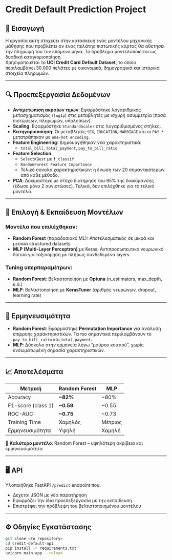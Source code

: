 # Credit Default Prediction Project

## 📌 Εισαγωγή

Η εργασία αυτή στοχεύει στην κατασκευή ενός μοντέλου μηχανικής μάθησης που προβλέπει αν ένας πελάτης πιστωτικής κάρτας θα αθετήσει την πληρωμή του τον επόμενο μήνα. Το πρόβλημα μοντελοποιείται ως δυαδική κατηγοριοποίηση.  
Χρησιμοποιείται το **UCI Credit Card Default Dataset**, το οποίο περιλαμβάνει 30.000 πελάτες με οικονομικά, δημογραφικά και ιστορικά στοιχεία πληρωμών.

---

## 🔍 Προεπεξεργασία Δεδομένων

- **Αντιμετώπιση ακραίων τιμών**: Εφαρμόστηκε λογαριθμικός μετασχηματισμός (`log1p`) στις μεταβλητές με ισχυρή ασυμμετρία (ποσά πιστώσεων, πληρωμών, υπολοίπων).
- **Scaling**: Εφαρμόστηκε `StandardScaler` στις λογαριθμισμένες στήλες.
- **Κατηγοριοποίηση**: Οι μεταβλητές `SEX`, `EDUCATION`, `MARRIAGE` και οι `PAY_*` μετατράπηκαν με `one-hot encoding`.
- **Feature Engineering**: Δημιουργήθηκαν νέα χαρακτηριστικά:
  - `total_bill`, `total_payment`, `pay_to_bill_ratio`
- **Feature Selection**:
  - `SelectKBest` με `f_classif`
  - `RandomForest Feature Importance`
  - Τελικό σύνολο χαρακτηριστικών: η ένωση των 20 σημαντικότερων από κάθε μέθοδο.
- **PCA**: Δοκιμάστηκε με στόχο διατήρηση του 95% της διακύμανσης (έδωσε μόνο 2 συνιστώσες). Τελικά, δεν επιλέχθηκε για το τελικό μοντέλο.

---

## 🤖 Επιλογή & Εκπαίδευση Μοντέλων

### Μοντέλα που επιλέχθηκαν:
- **Random Forest** (παραδοσιακό ML): Αποτελεσματικός σε μικρά και μεσαία structured datasets.
- **MLP (Multi-Layer Perceptron)** με Keras: Αντιπροσωπευτικό νευρωνικό δίκτυο για ταξινόμηση με πλήρως συνδεδεμένα layers.

### Tuning υπερπαραμέτρων:
- **Random Forest**: Βελτιστοποίηση με **Optuna** (n_estimators, max_depth, κ.ά.)
- **MLP**: Βελτιστοποίηση με **KerasTuner** (αριθμός νευρώνων, dropout, learning rate)

---

## 🧠 Ερμηνευσιμότητα

- **Random Forest**: Εφαρμόστηκε **Permutation Importance** για ανάλυση επιρροής χαρακτηριστικών. Τα πιο σημαντικά περιλαμβάνουν το `pay_to_bill_ratio` και `total_payment`.
- **MLP**: Δύσκολο στην ερμηνεία λόγω “μαύρου κουτιού”, χωρίς ενσωματωμένη σημασία χαρακτηριστικών.

---

## 📈 Αποτελέσματα

| Μετρική         | Random Forest | MLP |
|------------------|----------------|-----|
| Accuracy          |  **~82%**       | ~80% |
| F1-score (class 1)|  **~0.59**      | ~0.55 |
| ROC-AUC           |  **~0.75**      | ~0.73 |
| Training Time     | Χαμηλός         | Μέτριος |
| Ερμηνευσιμότητα   | Υψηλή           | Χαμηλή |

🔹 **Καλύτερο μοντέλο**: Random Forest – υψηλότερη ακρίβεια και ερμηνευσιμότητα

---

## 🖥️ API

Υλοποιήθηκε FastAPI `/predict` endpoint που:
- Δέχεται JSON με νέα παρατήρηση
- Εφαρμόζει την ίδια προεπεξεργασία με την εκπαίδευση
- Επιστρέφει την πρόβλεψη του βελτιστοποιημένου μοντέλου

---

## ⚙️ Οδηγίες Εγκατάστασης

```bash
git clone <το repository>
cd credit-default-api
pip install -r requirements.txt
uvicorn main:app --reload
